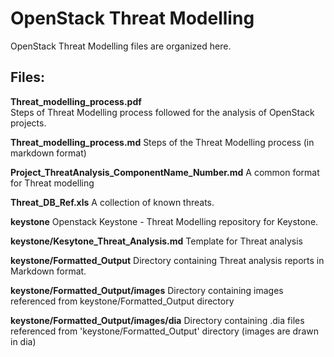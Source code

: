 OpenStack Threat Modelling
==========================

OpenStack Threat Modelling files are organized here.

Files:
------ 

**Threat_modelling_process.pdf**    
       Steps of Threat Modelling process followed for the 
       analysis of OpenStack projects.
       
       
**Threat_modelling_process.md**
       Steps of the Threat Modelling process (in markdown format)


**Project_ThreatAnalysis_ComponentName_Number.md**
       A common format for Threat modelling 


**Threat_DB_Ref.xls**
       A collection of known threats.


**keystone**
       Openstack Keystone - Threat Modelling repository for Keystone. 


**keystone/Kesytone_Threat_Analysis.md**
        Template for Threat analysis


**keystone/Formatted_Output**
       Directory containing Threat analysis reports in Markdown format.
      
       
**keystone/Formatted_Output/images**
       Directory containing images referenced from keystone/Formatted_Output directory


**keystone/Formatted_Output/images/dia** 
       Directory containing .dia files referenced from 'keystone/Formatted_Output' directory
       (images are drawn in dia)
